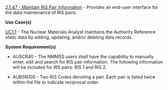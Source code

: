 <a href="https://dev.azure.com/Link-Technologies/NMMSS%20Requirements/_workitems/edit/136/" target="_blank">2.1.47 - Maintain RIS Pair Information</a> - Provides an end-user interface for the data maintenance of RIS pairs.



**Use Case(s)**

<a href="https://dev.azure.com/Link-Technologies/NMMSS%20Requirements/_workitems/edit/10/" target="_blank">UC1.1</a> - The Nuclear Materials Analyst maintains the Authority Reference static data by adding, updating, and/or deleting data records.

**System Requirement(s)**

- AUSCR40 - The NMMSS users shall have the capability to manually enter, edit and search for RIS pair information. The following information will be included for RIS pairs: RIS 1 and RIS 2.

- AUBSN105 - Two RIS Codes denoting a pair. Each pair is listed twice within the file to indicate reciprocal order.